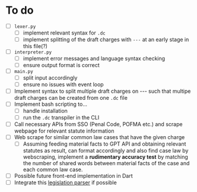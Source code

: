 # To do

- [ ] `lexer.py`
    - [ ] implement relevant syntax for `.dc`
    - [ ] implement splitting of the draft charges with `---` at an early stage in this file(?)
- [ ] `interpreter.py`
    - [ ] implement error messages and language syntax checking
    - [ ] ensure output format is correct
- [ ] `main.py`
    - [ ] split input accordingly
    - [ ] ensure no issues with event loop
- [ ] Implement syntax to split multiple draft charges on --- such that multipe draft charges can be created from one `.dc` file
- [ ] Implement bash scripting to... 
    - [ ] handle installation 
    - [ ] run the `.dc` transpiler in the CLI
- [ ] Call necessary APIs from SSO (Penal Code, POFMA etc.) and scrape webpage for relevant statute information
- [ ] Web scrape for similar common law cases that have the given charge
    - [ ] Assuming feeding material facts to GPT API and obtaining relevant statutes as result, can format accordingly and also find case law by webscraping, implement a **rudimentary accuracy test** by matching the number of shared words between material facts of the case and each common law case.
- [ ] Possible future front-end implementation in Dart
- [ ] Integrate this [legislation parser](https://github.com/YongJieYongJie/SSOjs) if possible
